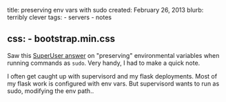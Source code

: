 title: preserving env vars with sudo
created: February 26, 2013
blurb: terribly clever
tags:
    - servers
    - notes

css:
    - bootstrap.min.css
---

Saw this [SuperUser answer](http://superuser.com/a/422962/27119) 
on "preserving" environmental variables when running commands as `sudo`.
Very handy, I had to make a quick note.

I often get caught up with supervisord and my flask deployments.
Most of my flask work is configured with env vars.
But supervisord wants to run as sudo, modifying the env path..
